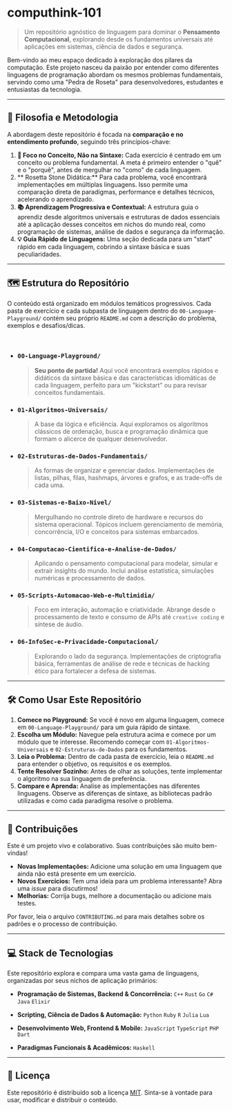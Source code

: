 # computhink-101

> Um repositório agnóstico de linguagem para dominar o **Pensamento Computacional**, explorando desde os fundamentos universais até aplicações em sistemas, ciência de dados e segurança.

Bem-vindo ao meu espaço dedicado à exploração dos pilares da computação. Este projeto nasceu da paixão por entender como diferentes linguagens de programação abordam os mesmos problemas fundamentais, servindo como uma "Pedra de Roseta" para desenvolvedores, estudantes e entusiastas da tecnologia.

---

## 🚀 Filosofia e Metodologia

A abordagem deste repositório é focada na **comparação e no entendimento profundo**, seguindo três princípios-chave:

1.  **🧠 Foco no Conceito, Não na Sintaxe:** Cada exercício é centrado em um conceito ou problema fundamental. A meta é primeiro entender o "quê" e o "porquê", antes de mergulhar no "como" de cada linguagem.
2.  ** Rosetta Stone Didática:** Para cada problema, você encontrará implementações em múltiplas linguagens. Isso permite uma comparação direta de paradigmas, performance e detalhes técnicos, acelerando o aprendizado.
3.  **📚 Aprendizagem Progressiva e Contextual:** A estrutura guia o aprendiz desde algoritmos universais e estruturas de dados essenciais até a aplicação desses conceitos em nichos do mundo real, como programação de sistemas, análise de dados e segurança da informação.
4.  **💡 Guia Rápido de Linguagens:** Uma seção dedicada para um "start" rápido em cada linguagem, cobrindo a sintaxe básica e suas peculiaridades.

---

## 🗺️ Estrutura do Repositório

O conteúdo está organizado em módulos temáticos progressivos. Cada pasta de exercício e cada subpasta de linguagem dentro do `00-Language-Playground/` contém seu próprio `README.md` com a descrição do problema, exemplos e desafios/dicas.

<br>

* ### `00-Language-Playground/`
    > **Seu ponto de partida!** Aqui você encontrará exemplos rápidos e didáticos da sintaxe básica e das características idiomáticas de cada linguagem, perfeito para um "kickstart" ou para revisar conceitos fundamentais.

* ### `01-Algoritmos-Universais/`
    > A base da lógica e eficiência. Aqui exploramos os algoritmos clássicos de ordenação, busca e programação dinâmica que formam o alicerce de qualquer desenvolvedor.

* ### `02-Estruturas-de-Dados-Fundamentais/`
    > As formas de organizar e gerenciar dados. Implementações de listas, pilhas, filas, hashmaps, árvores e grafos, e as trade-offs de cada uma.

* ### `03-Sistemas-e-Baixo-Nivel/`
    > Mergulhando no controle direto de hardware e recursos do sistema operacional. Tópicos incluem gerenciamento de memória, concorrência, I/O e conceitos para sistemas embarcados.

* ### `04-Computacao-Cientifica-e-Analise-de-Dados/`
    > Aplicando o pensamento computacional para modelar, simular e extrair insights do mundo. Inclui análise estatística, simulações numéricas e processamento de dados.

* ### `05-Scripts-Automacao-Web-e-Multimidia/`
    > Foco em interação, automação e criatividade. Abrange desde o processamento de texto e consumo de APIs até `creative coding` e síntese de áudio.

* ### `06-InfoSec-e-Privacidade-Computacional/`
    > Explorando o lado da segurança. Implementações de criptografia básica, ferramentas de análise de rede e técnicas de hacking ético para fortalecer a defesa de sistemas.

---

## 🛠️ Como Usar Este Repositório

1.  **Comece no Playground:** Se você é novo em alguma linguagem, comece em `00-Language-Playground/` para um guia rápido de sintaxe.
2.  **Escolha um Módulo:** Navegue pela estrutura acima e comece por um módulo que te interesse. Recomendo começar com `01-Algoritmos-Universais` e `02-Estruturas-de-Dados` para os fundamentos.
3.  **Leia o Problema:** Dentro de cada pasta de exercício, leia o `README.md` para entender o objetivo, os requisitos e os exemplos.
4.  **Tente Resolver Sozinho:** Antes de olhar as soluções, tente implementar o algoritmo na sua linguagem de preferência.
5.  **Compare e Aprenda:** Analise as implementações nas diferentes linguagens. Observe as diferenças de sintaxe, as bibliotecas padrão utilizadas e como cada paradigma resolve o problema.

---

## 🤝 Contribuições

Este é um projeto vivo e colaborativo. Suas contribuições são muito bem-vindas!

* **Novas Implementações:** Adicione uma solução em uma linguagem que ainda não está presente em um exercício.
* **Novos Exercícios:** Tem uma ideia para um problema interessante? Abra uma *issue* para discutirmos!
* **Melhorias:** Corrija bugs, melhore a documentação ou adicione mais testes.

Por favor, leia o arquivo `CONTRIBUTING.md` para mais detalhes sobre os padrões e o processo de contribuição.

---

## 💻 Stack de Tecnologias

Este repositório explora e compara uma vasta gama de linguagens, organizadas por seus nichos de aplicação primários:

* **Programação de Sistemas, Backend & Concorrência:**
    `C++` `Rust` `Go` `C#` `Java` `Elixir`

* **Scripting, Ciência de Dados & Automação:**
    `Python` `Ruby` `R` `Julia` `Lua`

* **Desenvolvimento Web, Frontend & Mobile:**
    `JavaScript` `TypeScript` `PHP` `Dart`

* **Paradigmas Funcionais & Acadêmicos:**
    `Haskell`

---

## 📜 Licença

Este repositório é distribuído sob a licença [MIT](LICENSE). Sinta-se à vontade para usar, modificar e distribuir o conteúdo.
